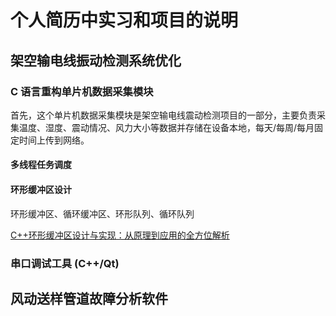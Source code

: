 # 个人简历中实习和项目的说明

## 架空输电线振动检测系统优化

### C 语言重构单片机数据采集模块

首先，这个单片机数据采集模块是架空输电线震动检测项目的一部分，主要负责采集温度、湿度、震动情况、风力大小等数据并存储在设备本地，每天/每周/每月固定时间上传到网络。

#### 多线程任务调度

#### 环形缓冲区设计

环形缓冲区、循环缓冲区、环形队列、循环队列

[C++环形缓冲区设计与实现：从原理到应用的全方位解析](https://zhuanlan.zhihu.com/p/649214928)

### 串口调试工具 (C++/Qt)



## 风动送样管道故障分析软件
